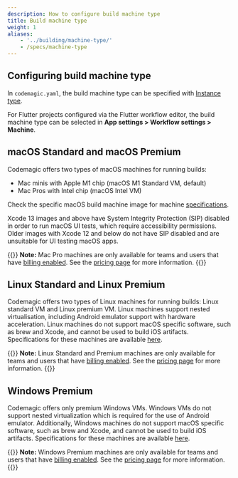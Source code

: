 ```yaml
---
description: How to configure build machine type
title: Build machine type
weight: 1
aliases:
    - '../building/machine-type/'
    - /specs/machine-type
---
```


## Configuring build machine type

In `codemagic.yaml`, the build machine type can be specified with [Instance type](/yaml-basic-configuration/yaml-getting-started/#instance-type).


For Flutter projects configured via the Flutter workflow editor, the build machine type can be selected in **App settings > Workflow settings > Machine**.

## macOS Standard and macOS Premium

Codemagic offers two types of macOS machines for running builds:

* Mac minis with Apple M1 chip (macOS M1 Standard VM, default)
* Mac Pros with Intel chip (macOS Intel VM)

Check the specific macOS build machine image for machine [specifications](../specs/versions-macos).

Xcode 13 images and above have System Integrity Protection (SIP) disabled in order to run macOS UI tests, which require accessibility permissions. Older images with Xcode 12 and below do not have SIP disabled and are unsuitable for UI testing macOS apps.

{{<notebox>}}
**Note:** Mac Pro machines are only available for teams and users that have [billing enabled](../billing/billing). See the [pricing page](https://codemagic.io/pricing/) for more information.
{{</notebox>}}

## Linux Standard and Linux Premium

Codemagic offers two types of Linux machines for running builds: Linux standard VM and Linux premium VM. Linux machines support nested virtualisation, including Android emulator support with hardware acceleration. Linux machines do not support macOS specific software, such as brew and Xcode, and cannot be used to build iOS artifacts. Specifications for these machines are available [here](../specs/versions-linux/#hardware).

{{<notebox>}}
**Note:** Linux Standard and Premium machines are only available for teams and users that have [billing enabled](../billing/billing). See the [pricing page](https://codemagic.io/pricing/) for more information.
{{</notebox>}}

## Windows Premium

Codemagic offers only premium Windows VMs. Windows VMs do not support nested virtualization which is required for the use of Android emulator. Additionally, Windows machines do not support macOS specific software, such as brew and Xcode, and cannot be used to build iOS artifacts. Specifications for these machines are available [here](../specs/versions-windows/).

{{<notebox>}}
**Note:** Windows Premium machines are only available for teams and users that have [billing enabled](../billing/billing). See the [pricing page](https://codemagic.io/pricing/) for more information.
{{</notebox>}}
